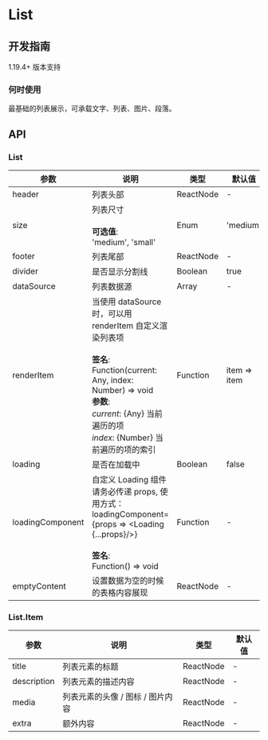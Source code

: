 # List

## 开发指南

1.19.4+ 版本支持

### 何时使用

最基础的列表展示，可承载文字、列表、图片、段落。

## API

### List

| 参数               | 说明                                                                                                                                                                            | 类型        | 默认值          |
| ---------------- | ----------------------------------------------------------------------------------------------------------------------------------------------------------------------------- | --------- | ------------ |
| header           | 列表头部                                                                                                                                                                          | ReactNode | -            |
| size             | 列表尺寸<br/><br/>**可选值**:<br/>'medium', 'small'                                                                                                                                     | Enum      | 'medium'     |
| footer           | 列表尾部                                                                                                                                                                          | ReactNode | -            |
| divider          | 是否显示分割线                                                                                                                                                                       | Boolean   | true         |
| dataSource       | 列表数据源                                                                                                                                                                         | Array     | -            |
| renderItem       | 当使用 dataSource 时，可以用 renderItem 自定义渲染列表项<br/><br/>**签名**:<br/>Function(current: Any, index: Number) => void<br/>**参数**:<br/>_current_: {Any} 当前遍历的项<br/>_index_: {Number} 当前遍历的项的索引 | Function  | item => item |
| loading          | 是否在加载中                                                                                                                                                                        | Boolean   | false        |
| loadingComponent | 自定义 Loading 组件<br/>请务必传递 props, 使用方式： loadingComponent={props => &lt;Loading {...props}/>}<br/><br/>**签名**:<br/>Function() => void                                                | Function  | -            |
| emptyContent     | 设置数据为空的时候的表格内容展现                                                                                                                                                              | ReactNode | -            |

### List.Item

| 参数          | 说明                  | 类型        | 默认值 |
| ----------- | ------------------- | --------- | --- |
| title       | 列表元素的标题             | ReactNode | -   |
| description | 列表元素的描述内容           | ReactNode | -   |
| media       | 列表元素的头像 / 图标 / 图片内容 | ReactNode | -   |
| extra       | 额外内容                | ReactNode | -   |
